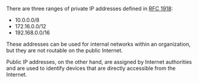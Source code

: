 There are three ranges of private IP addresses defined in [RFC 1918](https://www.rfc-editor.org/rfc/rfc1918):
- 10.0.0.0/8
- 172.16.0.0/12
- 192.168.0.0/16

These addresses can be used for internal networks within an organization, but they are not routable on the public Internet.

Public IP addresses, on the other hand, are assigned by Internet authorities and are used to identify devices that are directly accessible from the Internet.